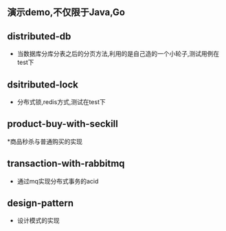 ## 演示demo,不仅限于Java,Go


distributed-db
---
* 当数据库分库分表之后的分页方法,利用的是自己造的一个小轮子,测试用例在test下

dsitributed-lock
---
* 分布式锁,redis方式,测试在test下


product-buy-with-seckill
---
*商品秒杀与普通购买的实现


transaction-with-rabbitmq
---

* 通过mq实现分布式事务的acid


design-pattern
---

* 设计模式的实现




